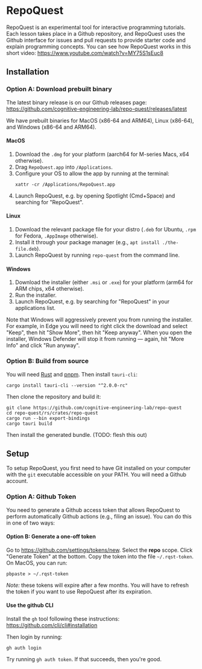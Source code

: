 # RepoQuest

RepoQuest is an experimental tool for interactive programming tutorials. Each lesson takes place in a Github repository, and RepoQuest uses the Github interface for issues and pull requests to provide starter code and explain programming concepts. You can see how RepoQuest works in this short video: <https://www.youtube.com/watch?v=MY75S1sEuc8>

## Installation

### Option A: Download prebuilt binary

The latest binary release is on our Github releases page: <https://github.com/cognitive-engineering-lab/repo-quest/releases/latest>

We have prebuilt binaries for MacOS (x86-64 and ARM64), Linux (x86-64), and Windows (x86-64 and ARM64).

#### MacOS

1. Download the `.dmg` for your platform (aarch64 for M-series Macs, x64 otherwise).
2. Drag `RepoQuest.app` into `/Applications`.
3. Configure your OS to allow the app by running at the terminal:
   ```console
   xattr -cr /Applications/RepoQuest.app
   ```
4. Launch RepoQuest, e.g. by opening Spotlight (Cmd+Space) and searching for "RepoQuest".

#### Linux

1. Download the relevant package file for your distro (`.deb` for Ubuntu, `.rpm` for Fedora, `.AppImage` otherwise).
2. Install it through your package manager (e.g., `apt install ./the-file.deb`).
3. Launch RepoQuest by running `repo-quest` from the command line.

#### Windows

1. Download the installer (either `.msi` or `.exe`) for your platform (arm64 for ARM chips, x64 otherwise).
2. Run the installer.
3. Launch RepoQuest, e.g. by searching for "RepoQuest" in your applications list.

Note that Windows will aggressively prevent you from running the installer. For example, in Edge you will need to right click the download and select "Keep", then hit "Show More", then hit "Keep anyway". When you open the installer, Windows Defender will stop it from running &mdash; again, hit "More Info" and click "Run anyway".

### Option B: Build from source

You will need [Rust](https://rustup.rs/) and [pnpm](https://pnpm.io/installation). Then install `tauri-cli`:

```console
cargo install tauri-cli --version "^2.0.0-rc"
```

Then clone the repository and build it:

```console
git clone https://github.com/cognitive-engineering-lab/repo-quest
cd repo-quest/rs/crates/repo-quest
cargo run --bin export-bindings
cargo tauri build
```

Then install the generated bundle. (TODO: flesh this out)

## Setup

To setup RepoQuest, you first need to have Git installed on your computer with the `git` executable accessible on your PATH. You will need a Github account.

### Option A: Github Token

You need to generate a Github access token that allows RepoQuest to perform automatically Github actions (e.g., filing an issue). You can do this in one of two ways:

#### Option B: Generate a one-off token

Go to <https://github.com/settings/tokens/new>. Select the **repo** scope. Click "Generate Token" at the bottom. Copy the token into the file `~/.rqst-token`. On MacOS, you can run:

```console
pbpaste > ~/.rqst-token
```

*Note:* these tokens will expire after a few months. You will have to refresh the token if you want to use RepoQuest after its expiration.

#### Use the github CLI

Install the `gh` tool following these instructions: <https://github.com/cli/cli#installation>

Then login by running:

```console
gh auth login
```

Try running `gh auth token`. If that succeeds, then you're good.
